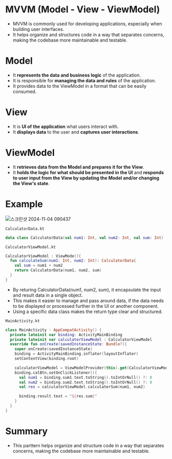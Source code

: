 # MVVM (Model - View - ViewModel)
- MVVM is commonly used for developing applications, especially when building user interfaces.
- It helps organize and structures code in a way that separates concerns, making the codebase more maintainable and testable.

# Model
- It **represents the data and business logic** of the application.
- It is responsible for **managing the data and rules** of the application.
- It provides data to the ViewModel in a format that can be easily consumed.

# View
- It is **UI of the application** what users interact with.
- It **displays data** to the user and **captures user interactions**.

# ViewModel
- It **retrieves data from the Model and prepares it for the View**.
- It **holds the logic for what should be presented in the UI** and **responds to user input from the View by updating the Model and/or changing the View's state**.

# Example
![스크린샷 2024-11-04 090437](https://github.com/user-attachments/assets/86b81a6a-6ebd-4894-9247-16c11771b2b5)

`CalculatorData.kt`
```kt
data class CalculatorData(val num1: Int, val num2: Int, val sum: Int) 
```

`CalculatorViewModel.kt`
```kt
CalculatorViewModel : ViewMode(){
  fun calculateSum(num1: Int, num2: Int): CalculatorData{
    val sum = num1 + num2
    return CalculatorData(num1, num2, sum)
  }
}
```
- By returing CalculatorData(num1, num2, sum), it encapsulate the input and result data in a single object.
- This makes it easier to manage and pass around data, if the data needs to be displayed or processed further in the UI or another component.
- Using a specific data class makes the return type clear and structured.

`MainActivity.kt`
```kt
class MainActivity : AppCompatActivity() {
  private lateinit var binding: ActivityMainBinding
  private lateinit var calculatorViewModel : CalculatorViewModel
  override fun onCreate(savedInstanceState: Bundle?){
    super.onCreate(savedInstanceState)
    binding = ActivityMainBinding.inflater(layoutInflater)
    setContentView(binding.root)

    calculatorViewModel = ViewModelProvider(this).get(CalculatorViewModel::class.java)
    binding.calBtn.setOnClickListener(){
      val num1 = binding.sum1.text.toString().toIntOrNull() ?: 0
      val num2 = binding.sum2.text.toString().toIntOrNull() ?: 0
      val res = calculatorViewModel.calculaterSum(num1, num2)

      binding.result.text = "${res.sum}"
    }
  }
}
```

# Summary
- This parttern helps organize and structure code in a way that separates concerns, making the codebase more maintainable and testable.
